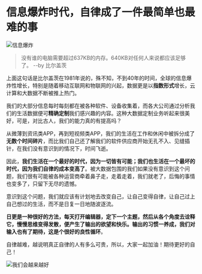 # 信息爆炸时代，自律成了一件最简单也最难的事

![信息爆炸](https://upload-images.jianshu.io/upload_images/15803937-8793fe96283aa180.jpeg?imageMogr2/auto-orient/strip%7CimageView2/2/w/500/format/webp)

> 没有谁的电脑需要超过637KB的内存。640KB对任何人来说都应该足够了。 --by 比尔盖茨

上面这句话是比尔盖茨在1981年说的，殊不知，不到40年的时间，全球的信息爆炸性增长，特别是随着移动互联网和物联网的兴起，数据更是以**指数形式**增长，云计算和大数据不断被推上热门。

我们的大部分信息每时每刻都在被各种软件、设备收集着，而各大公司通过分析我们的生活数据便可**精确定制**我们感兴趣的内容。这种大数据定制业务听起来很美好，可是，对比古人，我们的能力真的有提高吗？

从微薄到资讯类APP，再到短视频类APP，我们的生活在工作和休闲中被拆分成了**无数个时间碎片**，而比我们自己还了解我们的软件供应商开始无孔不入、见缝插针，在我们没有意识到的情况下，时间飞逝。

因此，**我们生活在一个最好的时代，因为一切皆有可能；我们也生活在一个最坏的时代，因为我们自律的成本变高了**。被大数据包围的我们如果没有意识到这个问题，我们很有可能被各种运营商牵着鼻子走，走着走着，我们就老了，后悔的事情也变多了，只留下无尽的遗憾。

意识到这个问题，我们就应该有计划地去改变自己，让自己变得自律，让自己过上自己想过的生活，而不是日复一日地随波逐流。

**日更是一种很好的方法，每天打开编辑器，定下一个主题，然后从各个角度去诠释它，慢慢思维变得发散，便产生了输出的欲望和快乐。输出的习惯一养成，我们对输入也有了期待，这是个很好的良性循环**。

自律越难，越说明真正自律的人有多么可贵，所以，大家一起加油！期待更好的自己！

![我们会越来越好](https://upload-images.jianshu.io/upload_images/15803937-5b88f36d8cd99f66.jpeg?imageMogr2/auto-orient/strip%7CimageView2/2/w/500/format/webp)
